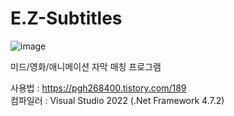 # E.Z-Subtitles
![image](https://github.com/pgh268400/E.Z-Subtitles/assets/31213158/f372dc3a-3e59-4ea4-9f6e-96d01294e0e6)

미드/영화/애니메이션 자막 매칭 프로그램

사용법 : https://pgh268400.tistory.com/189  
컴파일러 : Visual Studio 2022 (.Net Framework 4.7.2)
